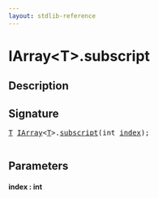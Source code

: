 ```yaml
---
layout: stdlib-reference
---
```


# IArray\<T\>\.subscript

## Description





## Signature 

<pre>
<a href="../interfaces/iarray-01/index#typeparam-T" class="code_type">T</a> <a href="../interfaces/iarray-01/index" class="code_type">IArray</a>&lt;<a href="../interfaces/iarray-01/index#typeparam-T" class="code_type">T</a>&gt;.<a href="subscript">subscript</a>(<span class="code_keyword">int</span> <a href="subscript#decl-index" class="code_param">index</a>);

</pre>

## Parameters

####  <a id="decl-index"></a>index  : int


